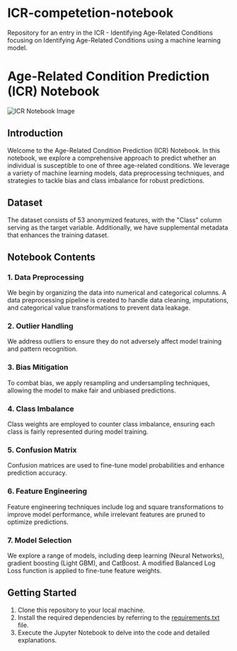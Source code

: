 # ICR-competetion-notebook
Repository for an entry in the ICR - Identifying Age-Related Conditions focusing on Identifying Age-Related Conditions using a machine learning model.
# Age-Related Condition Prediction (ICR) Notebook

![ICR Notebook Image]()

## Introduction

Welcome to the Age-Related Condition Prediction (ICR) Notebook. In this notebook, we explore a comprehensive approach to predict whether an individual is susceptible to one of three age-related conditions. We leverage a variety of machine learning models, data preprocessing techniques, and strategies to tackle bias and class imbalance for robust predictions.

## Dataset

The dataset consists of 53 anonymized features, with the "Class" column serving as the target variable. Additionally, we have supplemental metadata that enhances the training dataset.

## Notebook Contents

### 1. Data Preprocessing
We begin by organizing the data into numerical and categorical columns. A data preprocessing pipeline is created to handle data cleaning, imputations, and categorical value transformations to prevent data leakage.

### 2. Outlier Handling
We address outliers to ensure they do not adversely affect model training and pattern recognition.

### 3. Bias Mitigation
To combat bias, we apply resampling and undersampling techniques, allowing the model to make fair and unbiased predictions.

### 4. Class Imbalance
Class weights are employed to counter class imbalance, ensuring each class is fairly represented during model training.

### 5. Confusion Matrix
Confusion matrices are used to fine-tune model probabilities and enhance prediction accuracy.

### 6. Feature Engineering
Feature engineering techniques include log and square transformations to improve model performance, while irrelevant features are pruned to optimize predictions.

### 7. Model Selection
We explore a range of models, including deep learning (Neural Networks), gradient boosting (Light GBM), and CatBoost. A modified Balanced Log Loss function is applied to fine-tune feature weights.

## Getting Started

1. Clone this repository to your local machine.
2. Install the required dependencies by referring to the [requirements.txt](requirements.txt) file.
3. Execute the Jupyter Notebook to delve into the code and detailed explanations.


